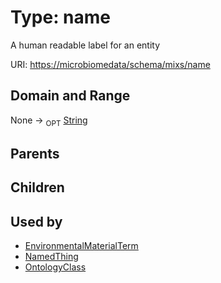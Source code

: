 
# Type: name


A human readable label for an entity

URI: [https://microbiomedata/schema/mixs/name](https://microbiomedata/schema/mixs/name)


## Domain and Range

None ->  <sub>OPT</sub> [String](types/String.md)

## Parents


## Children


## Used by

 * [EnvironmentalMaterialTerm](EnvironmentalMaterialTerm.md)
 * [NamedThing](NamedThing.md)
 * [OntologyClass](OntologyClass.md)
